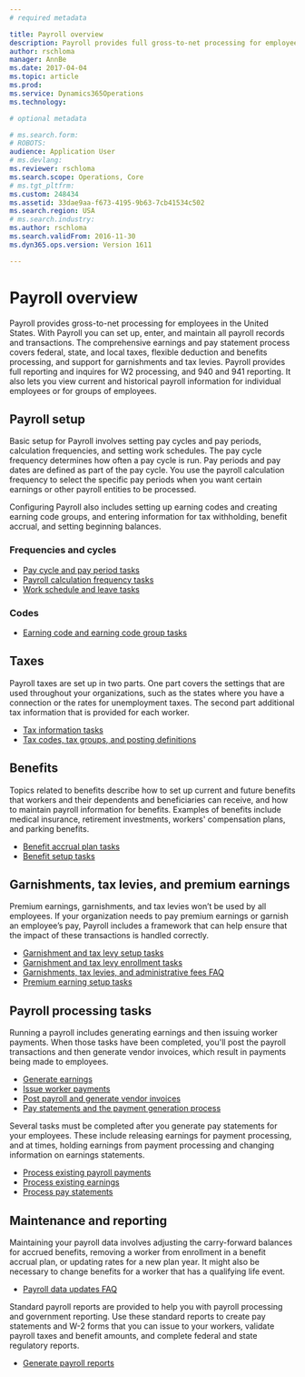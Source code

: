 ```yaml
---
# required metadata

title: Payroll overview
description: Payroll provides full gross-to-net processing for employees in the United States. With Payroll you can set up, enter, and maintain all payroll records and transactions. The comprehensive earnings and pay statement process covers federal, state, and local taxes, flexible deduction and benefits processing, and support for garnishments and tax levies. Payroll provides full reporting and inquires for W2 processing, and 940 and 941 reporting. It also lets you view current and historical payroll information for individual employees or for groups of employees.
author: rschloma
manager: AnnBe
ms.date: 2017-04-04
ms.topic: article
ms.prod: 
ms.service: Dynamics365Operations
ms.technology: 

# optional metadata

# ms.search.form: 
# ROBOTS: 
audience: Application User
# ms.devlang: 
ms.reviewer: rschloma
ms.search.scope: Operations, Core
# ms.tgt_pltfrm: 
ms.custom: 248434
ms.assetid: 33dae9aa-f673-4195-9b63-7cb41534c502
ms.search.region: USA
# ms.search.industry: 
ms.author: rschloma
ms.search.validFrom: 2016-11-30
ms.dyn365.ops.version: Version 1611

---
```


# Payroll overview

Payroll provides gross-to-net processing for employees in the United States. With Payroll you can set up, enter, and maintain all payroll records and transactions. The comprehensive earnings and pay statement process covers federal, state, and local taxes, flexible deduction and benefits processing, and support for garnishments and tax levies. Payroll provides full reporting and inquires for W2 processing, and 940 and 941 reporting. It also lets you view current and historical payroll information for individual employees or for groups of employees.

Payroll setup
-----------

Basic setup for Payroll involves setting pay cycles and pay periods, calculation frequencies, and setting work schedules. The pay cycle frequency determines how often a pay cycle is run. Pay periods and pay dates are defined as part of the pay cycle. You use the payroll calculation frequency to select the specific pay periods when you want certain earnings or other payroll entities to be processed. 

Configuring Payroll also includes setting up earning codes and creating earning code groups, and entering information for tax withholding, benefit accrual, and setting beginning balances.

### Frequencies and cycles
-   [Pay cycle and pay period tasks](noam-usa-pay-cycle-pay-period-tasks-sample.md)
-   [Payroll calculation frequency tasks](noam-usa-payroll-calculation-frequencies-tasks.md)
-   [Work schedule and leave tasks](noam-usa-work-schedule-leave-tasks.md)

### Codes
-   [Earning code and earning code group tasks](noam-usa-earning-code-group-tasks.md)

## Taxes
Payroll taxes are set up in two parts. One part covers the settings that are used throughout your organizations, such as the states where you have a connection or the rates for unemployment taxes. The second part additional tax information that is provided for each worker. 

-   [Tax information tasks](noam-usa-tax-information-tasks.md)
-   [Tax codes, tax groups, and posting definitions](noam-usa-tax-codes-tax-groups-definitions.md)

## Benefits
Topics related to benefits describe how to set up current and future benefits that workers and their dependents and beneficiaries can receive, and how to maintain payroll information for benefits. Examples of benefits include medical insurance, retirement investments, workers' compensation plans, and parking benefits. 

-   [Benefit accrual plan tasks](noam-usa-benefit-accrual-plan-tasks.md)
-   [Benefit setup tasks](noam-usa-benefit-set-up-tasks.md)

## Garnishments, tax levies, and premium earnings
Premium earnings, garnishments, and tax levies won’t be used by all employees. If your organization needs to pay premium earnings or garnish an employee’s pay, Payroll includes a framework that can help ensure that the impact of these transactions is handled correctly.

-   [Garnishment and tax levy setup tasks](noam-usa-garnishment-tax-levy-set-up-tasks.md)
-   [Garnishment and tax levy enrollment tasks](noam-usa-garnishment-tax-levy-enrollment-tasks.md)
-   [Garnishments, tax levies, and administrative fees FAQ](noam-usa-garnishment-tax-levy-administrative-fees.md)
-   [Premium earning setup tasks](noam-usa-premium-earning-setup-tasks.md)

## Payroll processing tasks
Running a payroll includes generating earnings and then issuing worker payments. When those tasks have been completed, you'll post the payroll transactions and then generate vendor invoices, which result in payments being made to employees. 

-   [Generate earnings](noam-usa-generate-earnings.md)
-   [Issue worker payments](noam-usa-issue-worker-payments.md)
-   [Post payroll and generate vendor invoices](noam-usa-post-payroll-generate-vendor-invoices.md)
-   [Pay statements and the payment generation process](noam-usa-pay-statements-payment-generation-process.md)

Several tasks must be completed after you generate pay statements for your employees. These include releasing earnings for payment processing, and at times, holding earnings from payment processing and changing information on earnings statements.

-   [Process existing payroll payments](noam-usa-existing-payroll-payments.md)
-   [Process existing earnings](noam-usa-existing-earnings.md)
-   [Process pay statements](noam-usa-pay-statements.md)

## Maintenance and reporting
Maintaining your payroll data involves adjusting the carry-forward balances for accrued benefits, removing a worker from enrollment in a benefit accrual plan, or updating rates for a new plan year. It might also be necessary to change benefits for a worker that has a qualifying life event. 

-   [Payroll data updates FAQ](noam-usa-payroll-data-updates.md)

Standard payroll reports are provided to help you with payroll processing and government reporting. Use these standard reports to create pay statements and W-2 forms that you can issue to your workers, validate payroll taxes and benefit amounts, and complete federal and state regulatory reports.

-   [Generate payroll reports](noam-usa-generate-payroll-reports.md)


